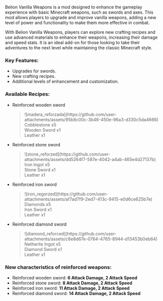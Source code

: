 Belion Vanilla Weapons is a mod designed to enhance the gameplay experience with basic Minecraft weapons, such as swords and axes. This mod allows players to upgrade and improve vanilla weapons, adding a new level of power and functionality to make them more effective in combat.

With Belion Vanilla Weapons, players can explore new crafting recipes and use advanced materials to enhance their weapons, increasing their damage and speed stats. It is an ideal add-on for those looking to take their adventures to the next level while maintaining the classic Minecraft style.

### Key Features:
- Upgrades for swords.
- New crafting recipes.
- Additional levels of enhancement and customization.

### Available Recipes:

- Reinforced wooden sword
  <blockquote>
    ![madera_reforzada](https://github.com/user-attachments/assets/95b8c00c-3b46-450e-96a3-d330c5da4666)
    <br/>
    Cobblestone x5<br/>
    Wooden Sword x1<br/>
    Leather x1<br/>
  </blockquote>
  
- Reinforced stone sword
  <blockquote>
    ![stone_reforzed](https://github.com/user-attachments/assets/dd5264f7-587e-4042-a4ab-465e4d27137b)<br/>
    Iron Ingot x5<br/>
    Stone Sword x1<br/>
    Leather x1<br/>
  </blockquote>
  
- Reinforced iron sword
  <blockquote>
    ![iron_regorzed](https://github.com/user-attachments/assets/af7ad7f9-2ed7-413c-9415-e0d6ce625b7e)<br/>
    Diamonds x5<br/>
    Iron Sword x1<br/>
    Leather x1<br/>
  </blockquote>
  
- Reinforced diamond sword
  <blockquote>
    ![diamond_reforced](https://github.com/user-attachments/assets/c8e8d67e-0764-4765-8944-d13453b0eb64)<br/>
    Netherite Ingot x5<br/>
    Diamond Sword x1<br/>
    Leather x1<br/>
  </blockquote>
  
### New characteristics of reinforced weapons:

- Reinforced wooden sword: **6 Attack Damage, 2 Attack Speed**
- Reinforced stone sword: **8 Attack Damage, 2 Attack Speed**
- Reinforced iron sword: **11 Attack Damage, 2 Attack Speed**
- Reinforced diamond sword: **14 Attack Damage, 2 Attack Speed**
